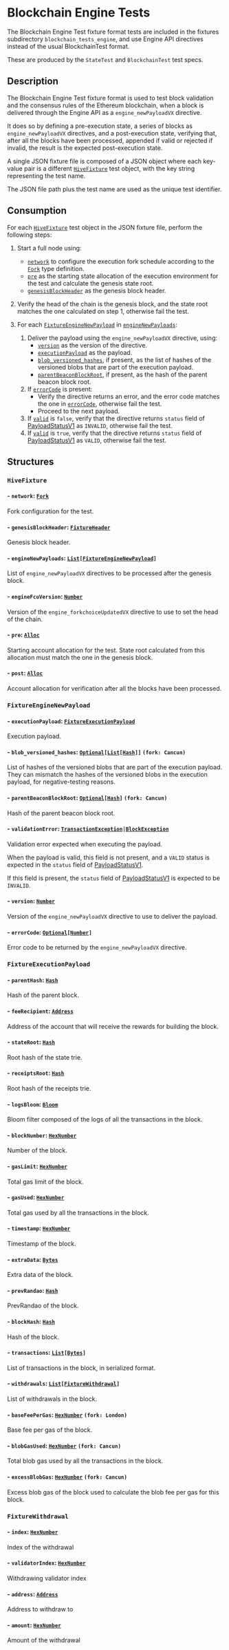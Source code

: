# Blockchain Engine Tests  <!-- markdownlint-disable MD051 (MD051=link-fragments "Link fragments should be valid") -->

The Blockchain Engine Test fixture format tests are included in the fixtures subdirectory `blockchain_tests_engine`, and use Engine API directives instead of the usual BlockchainTest format.

These are produced by the `StateTest` and `BlockchainTest` test specs.

## Description

The Blockchain Engine Test fixture format is used to test block validation and the consensus rules of the Ethereum blockchain, when a block is delivered through the Engine API as a `engine_newPayloadVX` directive.

It does so by defining a pre-execution state, a series of blocks as `engine_newPayloadVX` directives, and a post-execution state, verifying that, after all the blocks have been processed, appended if valid or rejected if invalid, the result is the expected post-execution state.

A single JSON fixture file is composed of a JSON object where each key-value pair is a different [`HiveFixture`](#hivefixture) test object, with the key string representing the test name.

The JSON file path plus the test name are used as the unique test identifier.

## Consumption

For each [`HiveFixture`](#hivefixture) test object in the JSON fixture file, perform the following steps:

1. Start a full node using:

    - [`network`](#-network-fork) to configure the execution fork schedule according to the [`Fork`](./common_types.md#fork) type definition.
    - [`pre`](#-pre-alloc) as the starting state allocation of the execution environment for the test and calculate the genesis state root.
    - [`genesisBlockHeader`](#-genesisblockheader-fixtureheader) as the genesis block header.

2. Verify the head of the chain is the genesis block, and the state root matches the one calculated on step 1, otherwise fail the test.

3. For each [`FixtureEngineNewPayload`](#fixtureenginenewpayload) in [`engineNewPayloads`](#-enginenewpayloads-listfixtureenginenewpayload):

    1. Deliver the payload using the `engine_newPayloadVX` directive, using:
        - [`version`](#-version-number) as the version of the directive.
        - [`executionPayload`](#-executionpayload-fixtureexecutionpayload) as the payload.
        - [`blob_versioned_hashes`](#-blob_versioned_hashes-optionallisthash-fork-cancun), if present, as the list of hashes of the versioned blobs that are part of the execution payload.
        - [`parentBeaconBlockRoot`](#-parentbeaconblockroot-optionalhash-fork-cancun), if present, as the hash of the parent beacon block root.
    2. If [`errorCode`](#-errorcode-optionalnumber) is present:
        - Verify the directive returns an error, and the error code matches the one in [`errorCode`](#-errorcode-optionalnumber), otherwise fail the test.
        - Proceed to the next payload.
    3. If [`valid`](#-valid-bool) is `false`, verify that the directive returns `status` field of [PayloadStatusV1](https://github.com/ethereum/execution-apis/blob/main/src/engine/paris.md#payloadstatusv1) as `INVALID`, otherwise fail the test.
    4. If [`valid`](#-valid-bool) is `true`, verify that the directive returns `status` field of [PayloadStatusV1](https://github.com/ethereum/execution-apis/blob/main/src/engine/paris.md#payloadstatusv1) as `VALID`, otherwise fail the test.

## Structures

### `HiveFixture`

#### - `network`: [`Fork`](./common_types.md#fork)

Fork configuration for the test.

#### - `genesisBlockHeader`: [`FixtureHeader`](./blockchain_test.md#fixtureheader)

Genesis block header.

#### - `engineNewPayloads`: [`List`](./common_types.md#list)`[`[`FixtureEngineNewPayload`](#fixtureenginenewpayload)`]`

List of `engine_newPayloadVX` directives to be processed after the genesis block.

#### - `engineFcuVersion`: [`Number`](./common_types.md#number)

Version of the `engine_forkchoiceUpdatedVX` directive to use to set the head of the chain.

#### - `pre`: [`Alloc`](./common_types.md#alloc-mappingaddressaccount)

Starting account allocation for the test. State root calculated from this allocation must match the one in the genesis block.

#### - `post`: [`Alloc`](./common_types.md#alloc-mappingaddressaccount)

Account allocation for verification after all the blocks have been processed.

### `FixtureEngineNewPayload`

#### - `executionPayload`: [`FixtureExecutionPayload`](#fixtureexecutionpayload)

Execution payload.

#### - `blob_versioned_hashes`: [`Optional`](./common_types.md#optional)`[`[`List`](./common_types.md#list)`[`[`Hash`](./common_types.md#hash)`]]` `(fork: Cancun)`

List of hashes of the versioned blobs that are part of the execution payload.
They can mismatch the hashes of the versioned blobs in the execution payload, for negative-testing reasons.

#### - `parentBeaconBlockRoot`: [`Optional`](./common_types.md#optional)`[`[`Hash`](./common_types.md#hash)`]` `(fork: Cancun)`

Hash of the parent beacon block root.

#### - `validationError`: [`TransactionException`](./exceptions.md#transactionexception)` | `[`BlockException`](./exceptions.md#blockexception)

Validation error expected when executing the payload.

When the payload is valid, this field is not present, and a `VALID` status is
expected in the `status` field of
[PayloadStatusV1](https://github.com/ethereum/execution-apis/blob/main/src/engine/paris.md#payloadstatusv1).

If this field is present, the `status` field of
[PayloadStatusV1](https://github.com/ethereum/execution-apis/blob/main/src/engine/paris.md#payloadstatusv1)
is expected to be `INVALID`.

#### - `version`: [`Number`](./common_types.md#number)

Version of the `engine_newPayloadVX` directive to use to deliver the payload.

#### - `errorCode`: [`Optional`](./common_types.md#optional)`[`[`Number`](./common_types.md#number)`]`

Error code to be returned by the `engine_newPayloadVX` directive.

### `FixtureExecutionPayload`

#### - `parentHash`: [`Hash`](./common_types.md#hash)

Hash of the parent block.

#### - `feeRecipient`: [`Address`](./common_types.md#address)

Address of the account that will receive the rewards for building the block.

#### - `stateRoot`: [`Hash`](./common_types.md#hash)

Root hash of the state trie.

#### - `receiptsRoot`: [`Hash`](./common_types.md#hash)

Root hash of the receipts trie.

#### - `logsBloom`: [`Bloom`](./common_types.md#bloom)

Bloom filter composed of the logs of all the transactions in the block.

#### - `blockNumber`: [`HexNumber`](./common_types.md#hexnumber)

Number of the block.

#### - `gasLimit`: [`HexNumber`](./common_types.md#hexnumber)

Total gas limit of the block.

#### - `gasUsed`: [`HexNumber`](./common_types.md#hexnumber)

Total gas used by all the transactions in the block.

#### - `timestamp`: [`HexNumber`](./common_types.md#hexnumber)

Timestamp of the block.

#### - `extraData`: [`Bytes`](./common_types.md#bytes)

Extra data of the block.

#### - `prevRandao`: [`Hash`](./common_types.md#hash)

PrevRandao of the block.

#### - `blockHash`: [`Hash`](./common_types.md#hash)

Hash of the block.

#### - `transactions`: [`List`](./common_types.md#list)`[`[`Bytes`](./common_types.md#bytes)`]`

List of transactions in the block, in serialized format.

#### - `withdrawals`: [`List`](./common_types.md#list)`[`[`FixtureWithdrawal`](#fixturewithdrawal)`]`

List of withdrawals in the block.

#### - `baseFeePerGas`: [`HexNumber`](./common_types.md#hexnumber) `(fork: London)`

Base fee per gas of the block.

#### - `blobGasUsed`: [`HexNumber`](./common_types.md#hexnumber) `(fork: Cancun)`

Total blob gas used by all the transactions in the block.

#### - `excessBlobGas`: [`HexNumber`](./common_types.md#hexnumber) `(fork: Cancun)`

Excess blob gas of the block used to calculate the blob fee per gas for this block.

### `FixtureWithdrawal`

#### - `index`: [`HexNumber`](./common_types.md#hexnumber)

Index of the withdrawal

#### - `validatorIndex`: [`HexNumber`](./common_types.md#hexnumber)

Withdrawing validator index

#### - `address`: [`Address`](./common_types.md#address)

Address to withdraw to

#### - `amount`: [`HexNumber`](./common_types.md#hexnumber)

Amount of the withdrawal

